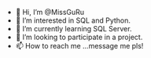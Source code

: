 - 👋 Hi, I’m @MissGuRu
- 👀 I’m interested in SQL and Python.
- 🌱 I’m currently learning SQL Server.
- 💞️ I’m looking to participate in a project.
- 📫 How to reach me ...message me pls!

<!---
msguru2000/msguru2000 is a ✨ special ✨ repository because its `README.md` (this file) appears on your GitHub profile.
You can click the Preview link to take a look at your changes.
--->
